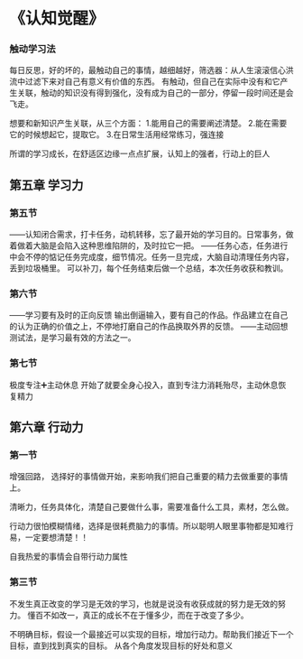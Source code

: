 # 《认知觉醒》

### 触动学习法
每日反思，好的坏的，最触动自己的事情，越细越好，筛选器：从人生滚滚信心洪流中过滤下来对自己有意义有价值的东西。
有触动，但自己在实际中没有和它产生关联，触动的知识没有得到强化，没有成为自己的一部分，停留一段时间还是会飞走。


想要和新知识产生关联，从三个方面：
1.能用自己的需要阐述清楚。
2.能在需要它的时候想起它，提取它。
3.在日常生活用经常练习，强连接


所谓的学习成长，在舒适区边缘一点点扩展，认知上的强者，行动上的巨人

## 第五章 学习力

### 第五节
——认知闭合需求，打卡任务，动机转移，忘了最开始的学习目的。日常事务，做着做着大脑是会陷入这种思维陷阱的，及时拉它一把。
——任务心态，任务进行中会不停的惦记任务完成度，细节情况。任务一旦完成，大脑自动清理任务内容，丢到垃圾桶里。
可以补刀，每个任务结束后做一个总结，本次任务收获和教训。


### 第六节
——学习要有及时的正向反馈
输出倒逼输入，要有自己的作品。作品建立在自己的认为正确的价值之上，不停地打磨自己的作品换取外界的反馈。
——主动回想测试法，是学习最有效的方法之一。


### 第七节

极度专注➕主动休息
开始了就要全身心投入，直到专注力消耗殆尽，主动休息恢复精力

## 第六章 行动力

### 第一节
增强回路， 选择好的事情做开始，来影响我们把自己重要的精力去做重要的事情上。

清晰力，任务具体化，清楚自己要做什么事，需要准备什么工具，素材，怎么做。

行动力很怕模糊情绪，选择是很耗费脑力的事情。所以聪明人眼里事物都是知难行易，一定要想清楚！！

自我热爱的事情会自带行动力属性

### 第三节
不发生真正改变的学习是无效的学习，也就是说没有收获成就的努力是无效的努力。
懂百不如改一，真正的成长不在于懂多少，而在于改变了多少。

不明确目标，假设一个最接近可以实现的目标，增加行动力。帮助我们接近下一个目标，直到找到真实的目标。
从各个角度发现目标的好处和意义
